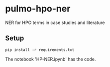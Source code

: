 # pulmo-hpo-ner
NER for HPO terms in case studies and literature

## Setup

`pip install -r requirements.txt`

The notebook 'HP-NER.ipynb' has the code.